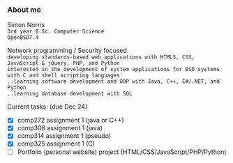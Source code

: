### About me
  Simon Norris    
  `3rd year B.Sc. Computer Science`    
  `OpenBSD7.4`  

Network programming / Security focused  
`developing standards-based web applications with HTML5, CSS, JavaScript & jQuery, PHP, and Python`  
`interested in the development of system applications for BSD systems with C and shell scripting languages`        
`..learning software development and OOP with Java, C++, C#/.NET, and Python`  
`..learning database development with SQL`    

Current tasks: (due Dec 24)  
- [x] comp272 assignment 1 (java or C++)
- [x] comp308 assignment 1 (java)
- [x] comp314 assignment 1 (pseudo)
- [x] comp325 assignment 1 (C)
- [ ] Portfolio (personal website) project (HTML/CSS/JavaScript/PHP/Python)
<!--
**Ibenksy/Ibenksy** is a ✨ _special_ ✨ repository because its `README.md` (this file) appears on your GitHub profile.

Here are some ideas to get you started:

- 🔭 I’m currently working on ...
- 🌱 I’m currently learning ...
- 👯 I’m looking to collaborate on ...
- 🤔 I’m looking for help with ...
- 💬 Ask me about ...
- 📫 How to reach me: ...
- 😄 Pronouns: ...
- ⚡ Fun fact: ...
-->
